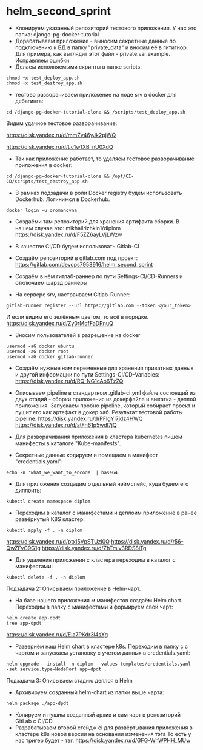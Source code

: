 # helm_second_sprint
  - Клонируем указанный репозиторий тестового приложения. У нас это папка: django-pg-docker-tutorial
  - Дорабатываем приложение - выносим секретные данные по подключению к БД в папку "private_data" и вносим её 
  в гитигнор. Для примера, как выглядит этот файл - private.var.example. Исправляем ошибки.
  - Делаем исполняемыми скрипты в папке scripts:
  ```
  chmod +x test_deploy_app.sh
  chmod +x test_destroy_app.sh
  ```
  - тестово разворачиваем приложение на ноде srv в docker для дебагинга:
  ```
  cd /django-pg-docker-tutorial-clone && /scripts/test_deploy_app.sh
  ```
  Видим удачное тестовое разворачивание:

https://disk.yandex.ru/d/mmZy46yJk2pjWQ

https://disk.yandex.ru/d/Lc1w1XB_nU0XdQ
  - Так как приложение работает, то удаляем тестовое разворачивание приложения в docker:
  ```
  cd /django-pg-docker-tutorial-clone && /opt/CI-CD/scripts/test_destroy_app.sh
  ```
  - В рамках подзадачи в роли Docker registry будем использовать Dockerhub. Логинимся в Dockerhub.
  ```
  docker login -u oromanovna
  ```
  - Cоздаёми там репозиторий для хранения артифакта сборки. В нашем случае это: mikhailrizhkin1/diplom
 https://disk.yandex.ru/d/F5ZZ6ayLVjLWzw
  
  - В качестве CI/CD будем использовать Gitlab-CI
  - Создаём репозиторий в gitlab.com под проект: https://gitlab.com/devops7953916/helm_second_sprint
  - Создаём в нём гитлаб-раннер по пути Settings-CI/CD-Runners и отключаем шарэд раннеры

  - На сервере srv, настраиваем Gitlab-Runner:
  ```
  gitlab-runner register --url https://gitlab.com --token <your_token>
  ```
  И если видим его зелённым цветом, то всё в порядке.
https://disk.yandex.ru/d/Zy0rMdfFaDRnuQ

  - Вносим пользователей в разрешение на docker
  ```
  usermod -aG docker ubuntu
  usermod -aG docker root
  usermod -aG docker gitlab-runner
  ```
  - Создаём нужные нам переменные для хранения приватных данных и другой информации по пути Settings-CI/CD-Variables:
https://disk.yandex.ru/d/RQ-NG1cAo6TzZQ

- Описываем pipeline в стандартном .gitlab-ci.yml файле состоящий из двух стадий - сборки приложения из докерфайла и выкатка - деплой приложения. Запускаем пробно pipeline, который собирает проект и пушит его как артефакт в докер хаб. Результат тестовой работы pipeline: 
https://disk.yandex.ru/d/PFlgYI7jdz4HWQ
https://disk.yandex.ru/d/atFn61p5wdl7jQ
- Для разворачивания приложения в кластера kubernetes пишем манифесты в каталоге "Kube-manifests".
- Секретные данные кодируем и помещаем в манифест "credentials.yaml":
```
echo -n 'what_we_want_to_encode' | base64
```

- Для приложения создадим отдельный нэймспейс, куда будем его диплоить:
```
kubectl create namespace diplom
```
- Переходим в каталог с манифестами и деплоим приложение в ранее развёрнутый K8S кластер:
```
kubectl apply -f . -n diplom 
```
https://disk.yandex.ru/d/ptxI5VpSTUzi0Q
https://disk.yandex.ru/d/r56-QwZFvC9G1g
https://disk.yandex.ru/d/ZhTmlv3RDS8lTg

- Для удаления приложения с кластера переходим в каталог с манифестами:
```
kubectl delete -f . -n diplom 
```

Подзадача 2: Описываем приложение в Helm-чарт.

- На базе нашего приложения м манифестов создаём Helm chart. Переходим в папку с манифестами и формируем свой чарт:
```
helm create app-dpdt
tree app-dpdt
```
https://disk.yandex.ru/d/EIa7PKdr3l4sXg

- Развернём наш Helm chart в кластере k8s. Переходим в папку с c чартом и запускаем установку с учетом данных в credentials.yaml:
```
helm upgrade --install -n diplom --values templates/credentials.yaml --set service.type=NodePort app-dpdt .
```
Подзадача 3: Описываем стадию деплоя в Helm

- Архивируем созданный helm-chart из папки выше чарта:
```
helm package ./app-dpdt
```
- Копируем и пушим созданный архив и сам чарт в репозиторий GitLab c CI/CD
- Разрабатываем второй стейдж ci для развёртывания приложения в кластере k8s новой версии на основании изменения тэга То есть у нас тригер будет - тэг.
https://disk.yandex.ru/d/GFG-WhWPHH_MUw
